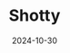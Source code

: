 ---
title: Shotty
date: 2024-10-30
fish: Salmon

perkLocations: 
-
    attachment: Quick Revive
    item: Interrogation Rooms
-
    attachment: Staminup
    item: Control Center
-
    attachment: Juggernog
    item: Living Quarters
-
    attachment: Deadshot
    item: Seaside Path
-
    attachment: Speed Cola
    item: Sea Caves
-
    attachment: Elemental Pop
    item: Sea Tower
-
    attachment: PHD Flopper
    item: Mining Tunnels
-
    attachment: Melee Macchiato
    item: Bio Lab
-
    attachment: Wunderfizz
    item: Shipwreck (Rnd 25)

layout: weaponsLayout.njk
tags: weaponBuild
---